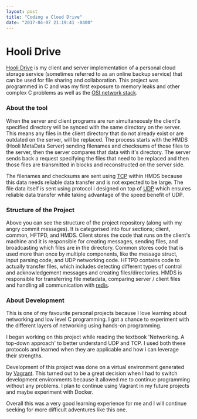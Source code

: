 ```yaml
---
layout: post
title: "Coding a Cloud Drive"
date: "2017-04-07 21:19:41 -0400"
---
```


# Hooli Drive 
 
[Hooli Drive](https://github.com/Guppster/Drive) is my client and server
implementation of a personal cloud storage service (sometimes referred to as
an online backup service) that can be used for file sharing and collaboration.
This project was programmed in C and was my first exposure to memory leaks and
other complex C problems as well as the [OSI network
stack](https://en.wikipedia.org/wiki/OSI_model).

### About the tool
 
When the server and client programs are run simultaneously the client's
specified directory will be synced with the same directory on the server. This
means any files in the client directory that do not already exist or are
outdated on the server, will be replaced. The process starts with the HMDS
(Hooli MetaData Server) sending filenames and checksums of those files to the
server, then the server compares that data with it's directory. The server
sends back a request specifying the files that need to be replaced and then
those files are transmitted in blocks and reconstructed on the server side. 

The filenames and checksums are sent using [TCP](https://en.wikipedia.org/wiki/Transmission_Control_Protocol) within HMDS because this data
needs reliable data transfer and is not expected to be large. The file data
itself is sent using protocol i designed on top of [UDP](https://en.wikipedia.org/wiki/User_Datagram_Protocol) which ensures reliable
data transfer while taking advantage of the speed benefit of UDP. 

<amp-img width="985" height="350" layout="responsive" src="{{ site.baseurl }}/assets/images/repo.png" alt="Github project structure"></amp-img>

### Structure of the Project

Above you can see the structure of the project repository (along with my angry commit messages). It is categorised into four sections; client, common, HFTPD, and HMDS. Client stores the code that runs on the client's machine and it is responsible for creating messages, sending files, and broadcasting which files are in the directory. Common stores code that is used more than once by multiple components, like the message struct, input parsing code, and UDP networking code. HFTPD contains code to actually transfer files, which includes detecting different types of control and acknowledgement messages and creating files/directories. HMDS is responsible for transferring file metadata, comparing server / client files and handling all communication with [redis](https://redis.io/).

### About Development

This is one of my favourite personal projects because I love learning about
networking and low level C programming. I got a chance to experiment with the
different layers of networking using hands-on programming. 

I began working on this project while reading the textbook 'Networking. A
top-down approach' to better understand UDP and TCP.  I used both these
protocols and learned when they are applicable and how i can leverage their
strengths. 

Development of this project was done on a virtual environment generated by
[Vagrant](https://www.vagrantup.com/). This turned out to be a great decision
when I had to switch development environments because it allowed me to continue
programming without any problems. I plan to continue using Vagrant in my future
projects and maybe experiment with Docker. 
 
Overall this was a very good learning experience for me and I will continue
seeking for more difficult adventures like this one.

